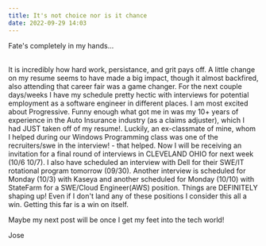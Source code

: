 ```yaml
---
title: It's not choice nor is it chance
date: 2022-09-29 14:03
---
```

<!-- markdownlint-disable -->

<p>Fate's completely in my hands...</p>
<br>
It is incredibly how hard work, persistance, and grit pays off. A little change on my resume seems to have made a big impact, though it almost backfired, also attending that career fair was a game changer. For the next couple days/weeks I have my schedule pretty hectic with interviews for potential employment as a software engineer in different places. I am most excited about Progressive. Funny enough what got me in was my 10+ years of experience in the Auto Insurance industry (as a claims adjuster), which I had JUST taken off of my resume!. Luckily, an ex-classmate of mine, whom I helped during our Windows Programming class was one of the recruiters/swe in the interview! - that helped. Now I will be receiving an invitation for a final round of interviews in CLEVELAND OHIO for next week (10/6 10/7). I also have scheduled an interview with Dell for their SWE/IT rotational program tomorrow (09/30). Another interview is scheduled for Monday (10/3) with Kaseya and another scheduled for Monday (10/10) with StateFarm for a SWE/Cloud Engineer(AWS) position. Things are DEFINITELY shaping up! Even if I don't land any of these positions I consider this all a win. Getting this far is a win on itself. 

Maybe my next post will be once I get my feet into the tech world!
<br>

Jose